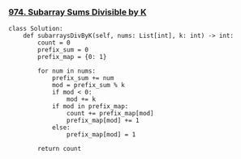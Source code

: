 ### [974. Subarray Sums Divisible by K](https://leetcode.com/problems/subarray-sums-divisible-by-k/description/)

```
class Solution:
    def subarraysDivByK(self, nums: List[int], k: int) -> int:
        count = 0
        prefix_sum = 0
        prefix_map = {0: 1}  
        
        for num in nums:
            prefix_sum += num
            mod = prefix_sum % k
            if mod < 0:  
                mod += k
            if mod in prefix_map:
                count += prefix_map[mod]
                prefix_map[mod] += 1
            else:
                prefix_map[mod] = 1
        
        return count
```
